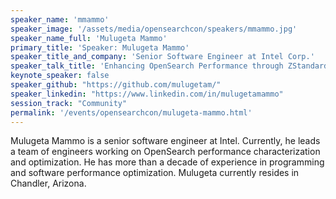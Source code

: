 ```yaml
---
speaker_name: 'mmammo'
speaker_image: '/assets/media/opensearchcon/speakers/mmammo.jpg'
speaker_name_full: 'Mulugeta Mammo'
primary_title: 'Speaker: Mulugeta Mammo'
speaker_title_and_company: 'Senior Software Engineer at Intel Corp.'
speaker_talk_title: 'Enhancing OpenSearch Performance through ZStandard Compression'
keynote_speaker: false
speaker_github: "https://github.com/mulugetam/"
speaker_linkedin: "https://www.linkedin.com/in/mulugetamammo"
session_track: "Community"
permalink: '/events/opensearchcon/mulugeta-mammo.html'
---
```


Mulugeta Mammo is a senior software engineer at Intel. Currently, he leads a team of engineers working on OpenSearch performance characterization and optimization. He has more than a decade of experience in programming and software performance optimization. Mulugeta currently resides in Chandler, Arizona.


